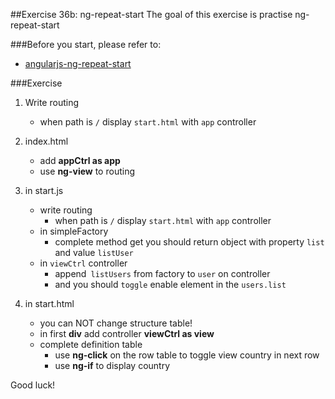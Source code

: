 ##Exercise 36b: ng-repeat-start
The goal of this exercise is practise ng-repeat-start

###Before you start, please refer to:
* [angularjs-ng-repeat-start](https://egghead.io/lessons/angularjs-ng-repeat-start)

###Exercise

1. Write routing
    * when path is ```/``` display ```start.html``` with ```app``` controller
2. index.html
    * add **appCtrl as app**
    * use **ng-view** to routing
3. in start.js
    * write routing
        * when path is ```/``` display ```start.html``` with ```app``` controller
    * in simpleFactory
        * complete method get you should return object with property ```list``` and value ```listUser```
    * in ```viewCtrl``` controller
        * append``` listUsers``` from factory to ```user``` on controller
        * and you should ```toggle``` enable element in the ```users.list```

4. in start.html
    * you can NOT change structure table!
    * in first **div** add controller **viewCtrl as view**
    * complete definition table
        * use **ng-click** on the row table to toggle view country in next row
        * use **ng-if** to display country



Good luck!